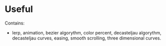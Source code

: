 # Useful

Contains:
- lerp, animation, bezier algorythm, color percent, decasteljau algorythm, decasteljau curves, easing, smooth scrolling, three dimensional curves.